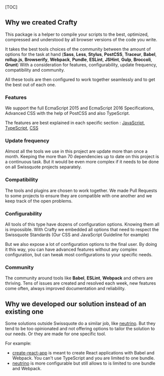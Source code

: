 [TOC]

## Why we created Crafty

This package is a helper to compile your scripts to the best, optimized,
compressed and understood by all browser versions of the code you write.

It takes the best tools choices of the community between the amount of
options for the task at hand (**Sass**, **Less**, **Stylus**, **PostCSS**,
**Traceur**, **Babel**, **rollup.js**, **Browserify**, **Webpack**, **Pundle**,
**ESLint**, **JSHint**, **Gulp**, **Broccoli**, **Grunt**) With a consideration
for features, configurability, update frequency, compatibility and community.

All these tools are then configured to work together seamlessly and to get the
best out of each one.

### Features

We support the full EcmaScript 2015 and EcmaScript 2016 Specifications, Advanced CSS with the help
of PostCSS and also TypeScript.

The features are best explained in each specific section :
[JavaScript](05_Packages/crafty-preset-babel),
[TypeScript](05_Packages/crafty-preset-typescript),
[CSS](05_Packages/crafty-preset-postcss)

### Update frequency

Almost all the tools we use in this project are update more than once a
month. Keeping the more than 70 dependencies up to date on this project is a
continuous task. But it would be even more complex if it needs to be done on all
Swissquote projects separately.

### Compatibility

The tools and plugins are chosen to work together. We made Pull Requests to some projects to ensure they are compatible with one another and we keep track of the open problems.

### Configurability

All tools of this type have dozens of configuration options. Knowing them all is
impossible. With Crafty we embedded all options that need to respect the
Swissquote Standards (Our CSS and JavaScript Guideline for example)

But we also expose a lot of configuration options to the final user. By doing it this way, you can have advanced features without any complex configuration, but can tweak most configurations to your specific needs.

### Community

The community around tools like **Babel**, **ESLint**, **Webpack** and others
are thriving. Tens of issues are created and resolved each week, new features
come often, always improved documentation and reliability.

## Why we developed our solution instead of an existing one

Some solutions outside Swissquote do a similar job, like
[neutrino](https://neutrino.js.org/). But they tend to be too
opinionated and not offering options to tailor the solution to our needs.
Or they are made for one specific tool.

For example:

- [create-react-app](https://github.com/facebookincubator/create-react-app) is
  meant to create React applications with Babel and Webpack. You can't use
  TypeScript and you are limited to one bundle.
- [neutrino](https://neutrino.js.org/) is more configurable but still allows to is limited to one bundle and Webpack.

